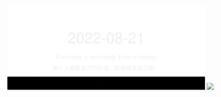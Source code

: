<!-- [START DAILY SAYING] -->
<!-- Please keep comment here to allow auto update -->
<p align="center">
  <img src="assets/daily-saying/2022-08-21.svg" height="196"/>
  <img src="https://dots365.herokuapp.com?d=2022-08-21" height="196"/>
</p>
<!-- [END DAILY SAYING] -->

<!-- <p align="center">
<img alt="profile views" src="https://komarev.com/ghpvc/?username=bubkoo&color=brightgreen&style=flat-square&label=PROFILE+VIEWS" />
</p> -->
